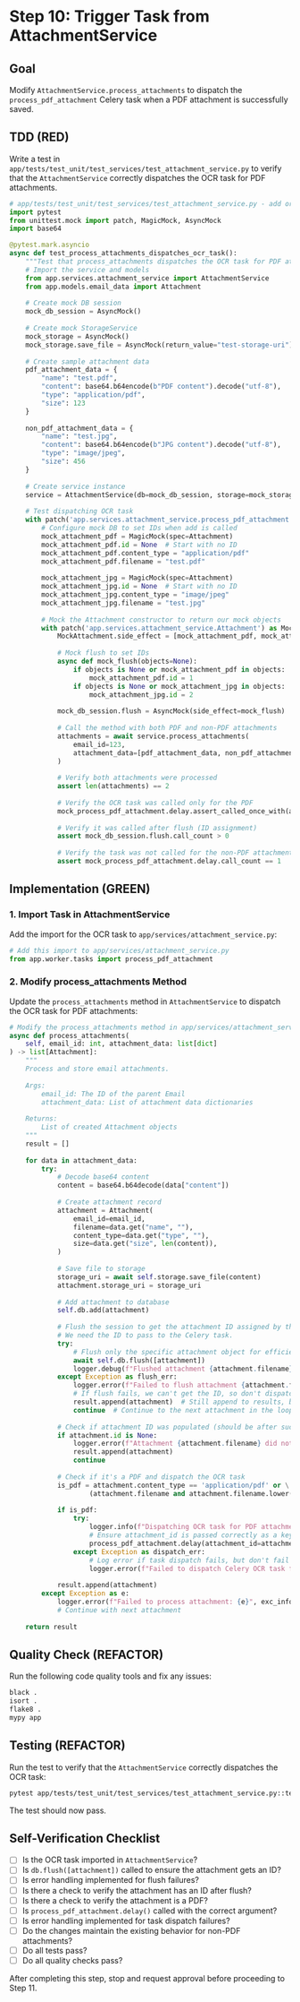 # Step 10: Trigger Task from AttachmentService

## Goal
Modify `AttachmentService.process_attachments` to dispatch the `process_pdf_attachment` Celery task when a PDF attachment is successfully saved.

## TDD (RED)
Write a test in `app/tests/test_unit/test_services/test_attachment_service.py` to verify that the `AttachmentService` correctly dispatches the OCR task for PDF attachments.

```python
# app/tests/test_unit/test_services/test_attachment_service.py - add or update
import pytest
from unittest.mock import patch, MagicMock, AsyncMock
import base64

@pytest.mark.asyncio
async def test_process_attachments_dispatches_ocr_task():
    """Test that process_attachments dispatches the OCR task for PDF attachments."""
    # Import the service and models
    from app.services.attachment_service import AttachmentService
    from app.models.email_data import Attachment
    
    # Create mock DB session
    mock_db_session = AsyncMock()
    
    # Create mock StorageService
    mock_storage = AsyncMock()
    mock_storage.save_file = AsyncMock(return_value="test-storage-uri")
    
    # Create sample attachment data
    pdf_attachment_data = {
        "name": "test.pdf",
        "content": base64.b64encode(b"PDF content").decode("utf-8"),
        "type": "application/pdf",
        "size": 123
    }
    
    non_pdf_attachment_data = {
        "name": "test.jpg",
        "content": base64.b64encode(b"JPG content").decode("utf-8"),
        "type": "image/jpeg",
        "size": 456
    }
    
    # Create service instance
    service = AttachmentService(db=mock_db_session, storage=mock_storage)
    
    # Test dispatching OCR task
    with patch('app.services.attachment_service.process_pdf_attachment') as mock_process_pdf_attachment:
        # Configure mock DB to set IDs when add is called
        mock_attachment_pdf = MagicMock(spec=Attachment)
        mock_attachment_pdf.id = None  # Start with no ID
        mock_attachment_pdf.content_type = "application/pdf"
        mock_attachment_pdf.filename = "test.pdf"
        
        mock_attachment_jpg = MagicMock(spec=Attachment)
        mock_attachment_jpg.id = None  # Start with no ID
        mock_attachment_jpg.content_type = "image/jpeg"
        mock_attachment_jpg.filename = "test.jpg"
        
        # Mock the Attachment constructor to return our mock objects
        with patch('app.services.attachment_service.Attachment') as MockAttachment:
            MockAttachment.side_effect = [mock_attachment_pdf, mock_attachment_jpg]
            
            # Mock flush to set IDs
            async def mock_flush(objects=None):
                if objects is None or mock_attachment_pdf in objects:
                    mock_attachment_pdf.id = 1
                if objects is None or mock_attachment_jpg in objects:
                    mock_attachment_jpg.id = 2
            
            mock_db_session.flush = AsyncMock(side_effect=mock_flush)
            
            # Call the method with both PDF and non-PDF attachments
            attachments = await service.process_attachments(
                email_id=123,
                attachment_data=[pdf_attachment_data, non_pdf_attachment_data]
            )
            
            # Verify both attachments were processed
            assert len(attachments) == 2
            
            # Verify the OCR task was called only for the PDF
            mock_process_pdf_attachment.delay.assert_called_once_with(attachment_id=1)
            
            # Verify it was called after flush (ID assignment)
            assert mock_db_session.flush.call_count > 0
            
            # Verify the task was not called for the non-PDF attachment
            assert mock_process_pdf_attachment.delay.call_count == 1
```

## Implementation (GREEN)

### 1. Import Task in AttachmentService

Add the import for the OCR task to `app/services/attachment_service.py`:

```python
# Add this import to app/services/attachment_service.py
from app.worker.tasks import process_pdf_attachment
```

### 2. Modify process_attachments Method

Update the `process_attachments` method in `AttachmentService` to dispatch the OCR task for PDF attachments:

```python
# Modify the process_attachments method in app/services/attachment_service.py
async def process_attachments(
    self, email_id: int, attachment_data: list[dict]
) -> list[Attachment]:
    """
    Process and store email attachments.
    
    Args:
        email_id: The ID of the parent Email
        attachment_data: List of attachment data dictionaries
        
    Returns:
        List of created Attachment objects
    """
    result = []
    
    for data in attachment_data:
        try:
            # Decode base64 content
            content = base64.b64decode(data["content"])
            
            # Create attachment record
            attachment = Attachment(
                email_id=email_id,
                filename=data.get("name", ""),
                content_type=data.get("type", ""),
                size=data.get("size", len(content)),
            )
            
            # Save file to storage
            storage_uri = await self.storage.save_file(content)
            attachment.storage_uri = storage_uri
            
            # Add attachment to database
            self.db.add(attachment)
            
            # Flush the session to get the attachment ID assigned by the database
            # We need the ID to pass to the Celery task.
            try:
                # Flush only the specific attachment object for efficiency
                await self.db.flush([attachment])
                logger.debug(f"Flushed attachment {attachment.filename}, assigned ID: {attachment.id}")
            except Exception as flush_err:
                logger.error(f"Failed to flush attachment {attachment.filename} to get ID: {flush_err}")
                # If flush fails, we can't get the ID, so don't dispatch the task
                result.append(attachment)  # Still append to results, but skip OCR
                continue  # Continue to the next attachment in the loop
            
            # Check if attachment ID was populated (should be after successful flush)
            if attachment.id is None:
                logger.error(f"Attachment {attachment.filename} did not get an ID after flush, cannot dispatch OCR task.")
                result.append(attachment)
                continue
            
            # Check if it's a PDF and dispatch the OCR task
            is_pdf = attachment.content_type == 'application/pdf' or \
                    (attachment.filename and attachment.filename.lower().endswith('.pdf'))
            
            if is_pdf:
                try:
                    logger.info(f"Dispatching OCR task for PDF attachment ID: {attachment.id}, Filename: {attachment.filename}")
                    # Ensure attachment_id is passed correctly as a keyword argument
                    process_pdf_attachment.delay(attachment_id=attachment.id)
                except Exception as dispatch_err:
                    # Log error if task dispatch fails, but don't fail the request
                    logger.error(f"Failed to dispatch Celery OCR task for attachment {attachment.id}: {dispatch_err}")
            
            result.append(attachment)
        except Exception as e:
            logger.error(f"Failed to process attachment: {e}", exc_info=True)
            # Continue with next attachment
    
    return result
```

## Quality Check (REFACTOR)
Run the following code quality tools and fix any issues:
```bash
black .
isort .
flake8 .
mypy app
```

## Testing (REFACTOR)
Run the test to verify that the `AttachmentService` correctly dispatches the OCR task:
```bash
pytest app/tests/test_unit/test_services/test_attachment_service.py::test_process_attachments_dispatches_ocr_task
```

The test should now pass.

## Self-Verification Checklist
- [ ] Is the OCR task imported in `AttachmentService`?
- [ ] Is `db.flush([attachment])` called to ensure the attachment gets an ID?
- [ ] Is error handling implemented for flush failures?
- [ ] Is there a check to verify the attachment has an ID after flush?
- [ ] Is there a check to verify the attachment is a PDF?
- [ ] Is `process_pdf_attachment.delay()` called with the correct argument?
- [ ] Is error handling implemented for task dispatch failures?
- [ ] Do the changes maintain the existing behavior for non-PDF attachments?
- [ ] Do all tests pass?
- [ ] Do all quality checks pass?

After completing this step, stop and request approval before proceeding to Step 11. 